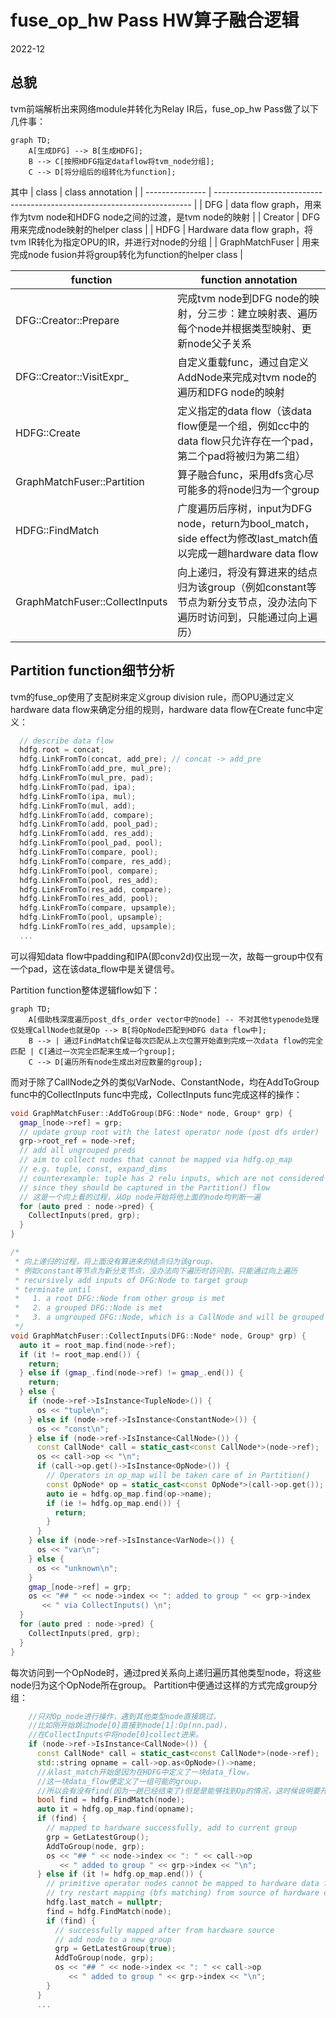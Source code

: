 # fuse_op_hw Pass HW算子融合逻辑

2022-12

## 总貌

tvm前端解析出来网络module并转化为Relay IR后，fuse_op_hw Pass做了以下几件事：

```mermaid
graph TD;
    A[生成DFG] --> B[生成HDFG];
    B --> C[按照HDFG指定dataflow将tvm_node分组];
    C --> D[将分组后的组转化为function];
```

其中
| class           | class annotation                                                         |
| --------------- | ------------------------------------------------------------------------ |
| DFG             | data flow graph，用来作为tvm node和HDFG node之间的过渡，是tvm node的映射 |
| Creator         | DFG用来完成node映射的helper class                                        |
| HDFG            | Hardware data flow graph，将tvm IR转化为指定OPU的IR，并进行对node的分组  |
| GraphMatchFuser | 用来完成node fusion并将group转化为function的helper class                 |

| function                       | function annotation                                                                                                 |
| ------------------------------ | ------------------------------------------------------------------------------------------------------------------- |
| DFG::Creator::Prepare          | 完成tvm node到DFG node的映射，分三步：建立映射表、遍历每个node并根据类型映射、更新node父子关系                      |
| DFG::Creator::VisitExpr_       | 自定义重载func，通过自定义AddNode来完成对tvm node的遍历和DFG node的映射                                             |
| HDFG::Create                   | 定义指定的data flow（该data flow便是一个组，例如cc中的data flow只允许存在一个pad，第二个pad将被归为第二组）         |
| GraphMatchFuser::Partition     | 算子融合func，采用dfs贪心尽可能多的将node归为一个group                                                              |
| HDFG::FindMatch                | 广度遍历后序树，input为DFG node，return为bool_match，side effect为修改last_match值以完成一趟hardware data flow      |
| GraphMatchFuser::CollectInputs | 向上递归，将没有算进来的结点归为该group（例如constant等节点为新分支节点，没办法向下遍历时访问到，只能通过向上遍历） |

## Partition function细节分析
tvm的fuse_op使用了支配树来定义group division rule，而OPU通过定义hardware data flow来确定分组的规则，hardware data flow在Create func中定义：
```c++
  // describe data flow
  hdfg.root = concat;
  hdfg.LinkFromTo(concat, add_pre); // concat -> add_pre
  hdfg.LinkFromTo(add_pre, mul_pre);
  hdfg.LinkFromTo(mul_pre, pad);
  hdfg.LinkFromTo(pad, ipa);
  hdfg.LinkFromTo(ipa, mul);
  hdfg.LinkFromTo(mul, add);
  hdfg.LinkFromTo(add, compare);
  hdfg.LinkFromTo(add, pool_pad);
  hdfg.LinkFromTo(add, res_add);
  hdfg.LinkFromTo(pool_pad, pool);
  hdfg.LinkFromTo(compare, pool);
  hdfg.LinkFromTo(compare, res_add);
  hdfg.LinkFromTo(pool, compare);
  hdfg.LinkFromTo(pool, res_add);
  hdfg.LinkFromTo(res_add, compare);
  hdfg.LinkFromTo(res_add, pool);
  hdfg.LinkFromTo(compare, upsample);
  hdfg.LinkFromTo(pool, upsample);
  hdfg.LinkFromTo(res_add, upsample);
  ...
```
可以得知data flow中padding和IPA(即conv2d)仅出现一次，故每一group中仅有一个pad，这在该data_flow中是关键信号。

Partition function整体逻辑flow如下：
```mermaid
graph TD;
    A[借助栈深度遍历post_dfs_order vector中的node] -- 不对其他typenode处理仅处理CallNode也就是Op --> B[将OpNode匹配到HDFG data flow中];
    B --> | 通过FindMatch保证每次匹配从上次位置开始直到完成一次data flow的完全匹配 | C[通过一次完全匹配来生成一个group];
    C --> D[遍历所有node生成出对应数量的group];
```

而对于除了CallNode之外的类似VarNode、ConstantNode，均在AddToGroup func中的CollectInputs func中完成，CollectInputs func完成这样的操作：
```c++
void GraphMatchFuser::AddToGroup(DFG::Node* node, Group* grp) {
  gmap_[node->ref] = grp;
  // update group root with the latest operator node (post dfs order)
  grp->root_ref = node->ref;
  // add all ungrouped preds
  // aim to collect nodes that cannot be mapped via hdfg.op_map
  // e.g. tuple, const, expand_dims
  // counterexample: tuple has 2 relu inputs, which are not considered below,
  // since they should be captured in the Partition() flow
  // 这是一个向上看的过程，从Op node开始将他上面的node均判断一遍
  for (auto pred : node->pred) {
    CollectInputs(pred, grp);
  }
}

/*
 * 向上递归的过程，将上面没有算进来的结点归为该group，
 * 例如constant等节点为新分支节点，没办法向下遍历时访问到，只能通过向上遍历
 * recursively add inputs of DFG:Node to target group
 * terminate until 
 *   1. a root DFG::Node from other group is met 
 *   2. a grouped DFG::Node is met
 *   3. a ungrouped DFG::Node, which is a CallNode and will be grouped later
 */
void GraphMatchFuser::CollectInputs(DFG::Node* node, Group* grp) {
  auto it = root_map.find(node->ref);
  if (it != root_map.end()) {
    return;
  } else if (gmap_.find(node->ref) != gmap_.end()) {
    return;
  } else {
    if (node->ref->IsInstance<TupleNode>()) {
      os << "tuple\n";
    } else if (node->ref->IsInstance<ConstantNode>()) {
      os << "const\n";
    } else if (node->ref->IsInstance<CallNode>()) {
      const CallNode* call = static_cast<const CallNode*>(node->ref);
      os << call->op << "\n";
      if (call->op.get()->IsInstance<OpNode>()) {
        // Operators in op_map will be taken care of in Partition()
        const OpNode* op = static_cast<const OpNode*>(call->op.get());
        auto ie = hdfg.op_map.find(op->name);
        if (ie != hdfg.op_map.end()) {
          return;
        }
      }
    } else if (node->ref->IsInstance<VarNode>()) {
      os << "var\n";
    } else {
      os << "unknown\n";
    }
    gmap_[node->ref] = grp;
    os << "## " << node->index << ": added to group " << grp->index
       << " via CollectInputs() \n";
  }
  for (auto pred : node->pred) {
    CollectInputs(pred, grp);
  }
}
```
每次访问到一个OpNode时，通过pred关系向上递归遍历其他类型node，将这些node归为这个OpNode所在group。
Partition中便通过这样的方式完成group分组：
```c++
    //只对Op_node进行操作，遇到其他类型node直接跳过，
    //比如刚开始跳过node[0]直接到node[1]:Op(nn.pad)，
    //在CollectInputs中将node[0]collect进来。
    if (node->ref->IsInstance<CallNode>()) {
      const CallNode* call = static_cast<const CallNode*>(node->ref);
      std::string opname = call->op.as<OpNode>()->name;
      //从last_match开始是因为在HDFG中定义了一块data_flow，
      //这一块data_flow便定义了一组可能的group，
      //所以会有没有find(因为一趟已经结束了)但是是能够找到Op的情况，这时候说明要开新group了。
      bool find = hdfg.FindMatch(node);
      auto it = hdfg.op_map.find(opname);
      if (find) {
        // mapped to hardware successfully, add to current group
        grp = GetLatestGroup();
        AddToGroup(node, grp);
        os << "## " << node->index << ": " << call->op
           << " added to group " << grp->index << "\n";
      } else if (it != hdfg.op_map.end()) {
        // primitive operator nodes cannot be mapped to hardware data flow
        // try restart mapping (bfs matching) from source of hardware data flow
        hdfg.last_match = nullptr;
        find = hdfg.FindMatch(node);
        if (find) {
          // successfully mapped after from hardware source
          // add node to a new group
          grp = GetLatestGroup(true);
          AddToGroup(node, grp);
          os << "## " << node->index << ": " << call->op
             << " added to group " << grp->index << "\n";
        }
      }
      ...
```